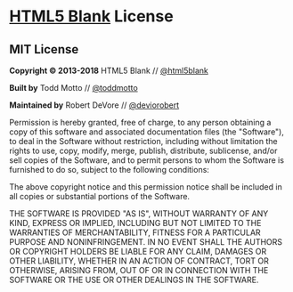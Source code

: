 # [HTML5 Blank](http://html5blank.com) License

## MIT License

**Copyright &copy; 2013-2018** HTML5 Blank // [@html5blank](https://www.twitter.com/html5blank)

**Built by** Todd Motto // [@toddmotto](https://www.twitter.com/toddmotto)

**Maintained by** Robert DeVore // [@deviorobert](https://www.twitter.com/deviorobert)

Permission is hereby granted, free of charge, to any person obtaining a copy of this software and associated documentation files (the "Software"), to deal in the Software without restriction, including without limitation the rights to use, copy, modify, merge, publish, distribute, sublicense, and/or sell copies of the Software, and to permit persons to whom the Software is furnished to do so, subject to the following conditions:

The above copyright notice and this permission notice shall be included in all copies or substantial portions of the Software.

THE SOFTWARE IS PROVIDED "AS IS", WITHOUT WARRANTY OF ANY KIND, EXPRESS OR IMPLIED, INCLUDING BUT NOT LIMITED TO THE WARRANTIES OF MERCHANTABILITY, FITNESS FOR A PARTICULAR PURPOSE AND NONINFRINGEMENT. IN NO EVENT SHALL THE AUTHORS OR COPYRIGHT HOLDERS BE LIABLE FOR ANY CLAIM, DAMAGES OR OTHER LIABILITY, WHETHER IN AN ACTION OF CONTRACT, TORT OR OTHERWISE, ARISING FROM, OUT OF OR IN CONNECTION WITH THE SOFTWARE OR THE USE OR OTHER DEALINGS IN THE SOFTWARE.
